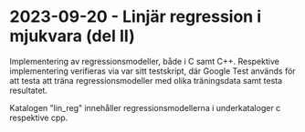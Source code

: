 # 2023-09-20 - Linjär regression i mjukvara (del II)
Implementering av regressionsmodeller, både i C samt C++.
Respektive implementering verifieras via var sitt testskript, där Google Test används
för att testa att träna regressionsmodeller med olika träningsdata samt testa resultatet.

Katalogen "lin_reg" innehåller regressionsmodellerna i underkataloger c respektive cpp.
